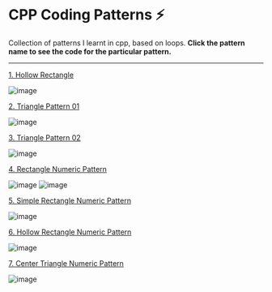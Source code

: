 # CPP Coding Patterns ⚡
Collection of patterns I learnt in cpp, based on loops. 
**Click the pattern name to see the code for the particular pattern.**


---

[1. Hollow Rectangle](https://github.com/thegeekyb0y/cpp_patterns/blob/main/1_hollowrectangle.cpp)

![image](https://github.com/thegeekyb0y/cpp_patterns/assets/84658112/8a80d9af-2755-474a-98e9-096f9628401e)

[2. Triangle Pattern 01](https://github.com/thegeekyb0y/cpp_patterns/blob/main/2_triangleupside.cpp)

![image](https://github.com/thegeekyb0y/cpp_patterns/assets/84658112/ec9b535b-6338-4056-8f94-3203613d8e10)

[3. Triangle Pattern 02](https://github.com/thegeekyb0y/cpp_patterns/blob/main/3_trianglecenter.cpp)

![image](https://github.com/thegeekyb0y/cpp_patterns/assets/84658112/bb3e2770-ef3c-4861-a974-e6b08f65bd88)

[4. Rectangle Numeric Pattern ](https://github.com/thegeekyb0y/cpp_patterns/blob/main/4_numericrectangle.cpp)

![image](https://github.com/thegeekyb0y/cpp_patterns/assets/84658112/9105be55-5ab6-4a21-bc92-182283dc3b33) ![image](https://github.com/thegeekyb0y/cpp_patterns/assets/84658112/fa8f275b-44f3-4b26-8625-a14df48ea459)

[5. Simple Rectangle Numeric Pattern ](https://github.com/thegeekyb0y/cpp_patterns/blob/main/5_numericrectanglesimple.cpp)

![image](https://github.com/thegeekyb0y/cpp_patterns/assets/84658112/a372efa4-69bc-4842-9522-2b127b2d6f69)

[6. Hollow Rectangle Numeric Pattern ](https://github.com/thegeekyb0y/cpp_patterns/blob/main/6_numeric_hollowrectangle.cpp)

![image](https://github.com/thegeekyb0y/cpp_patterns/assets/84658112/152036ee-068f-4a7b-956f-8eee3219eee4)

[7. Center Triangle Numeric Pattern ](https://github.com/thegeekyb0y/cpp_patterns/blob/main/7_numbercentertriangle.cpp)

![image](https://github.com/thegeekyb0y/cpp_patterns/assets/84658112/a54a0f43-e820-46f0-a17f-20d4ec53bb58)




